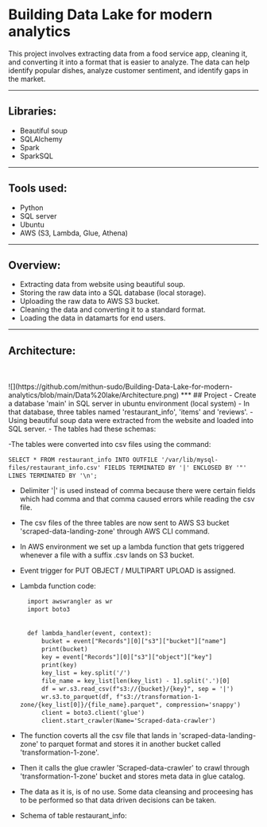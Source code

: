 # Building Data Lake for modern analytics

This project involves extracting data from a food service app, cleaning it, and converting it into a format that is easier to analyze. The data can help identify popular dishes, analyze customer sentiment, and identify gaps in the market. 
***
## Libraries:

- Beautiful soup
- SQLAlchemy
- Spark
- SparkSQL
***
## Tools used:
- Python
- SQL server
- Ubuntu
- AWS (S3, Lambda, Glue, Athena) 
***
## Overview:

- Extracting data from website using beautiful soup.
- Storing the raw data into a SQL database (local storage).
- Uploading the raw data to AWS S3 bucket.
- Cleaning the data and converting it to a standard format.
- Loading the data in datamarts for end users.
***
## Architecture:
<br/>
<br/>
![](https://github.com/mithun-sudo/Building-Data-Lake-for-modern-analytics/blob/main/Data%20lake/Architecture.png)
***
## Project
- Create a database 'main' in SQL server in ubuntu environment (local system)
- In that database, three tables named 'restaurant_info', 'items' and 'reviews'.
- Using beautiful soup data were extracted from the website and loaded into SQL server.
- The tables had these schemas:

-The tables were converted into csv files using the command:

    SELECT * FROM restaurant_info INTO OUTFILE '/var/lib/mysql-files/restaurant_info.csv' FIELDS TERMINATED BY '|' ENCLOSED BY '"' LINES TERMINATED BY '\n';

- Delimiter '|' is used instead of comma because there were certain fields which had comma and that comma caused errors while reading the csv file.
- The csv files of the three tables are now sent to AWS S3 bucket 'scraped-data-landing-zone' through AWS CLI command.
- In AWS environment we set up a lambda function that gets triggered whenever a file with a suffix .csv lands on S3 bucket.
- Event trigger for PUT OBJECT / MULTIPART UPLOAD is assigned.
- Lambda function code:

        import awswrangler as wr
        import boto3


        def lambda_handler(event, context):
            bucket = event["Records"][0]["s3"]["bucket"]["name"]
            print(bucket)
            key = event["Records"][0]["s3"]["object"]["key"]
            print(key)
            key_list = key.split('/')
            file_name = key_list[len(key_list) - 1].split('.')[0]
            df = wr.s3.read_csv(f"s3://{bucket}/{key}", sep = '|')
            wr.s3.to_parquet(df, f"s3://transformation-1-zone/{key_list[0]}/{file_name}.parquet", compression='snappy')
            client = boto3.client('glue')
            client.start_crawler(Name='Scraped-data-crawler')

- The function coverts all the csv file that lands in 'scraped-data-landing-zone' to parquet format and stores it in another bucket called 'transformation-1-zone'.
- Then it calls the glue crawler 'Scraped-data-crawler' to crawl through 'transformation-1-zone' bucket and stores meta data in glue catalog.
- The data as it is, is of no use. Some data cleansing and proceesing has to be performed so that data driven decisions can be taken.

- Schema of table restaurant_info:

